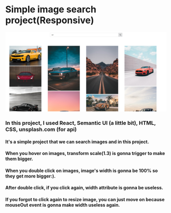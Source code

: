 # Simple image search project(Responsive)

![](https://github.com/kutlukarakoc/Image-Search-with-React/blob/main/searchImagesProject.png)

### In this project, I used React, Semantic UI (a little bit), HTML, CSS, unsplash.com (for api)

#### It's a simple project that we can search images and in this project.
#### When you hover on images, transform scale(1.3) is gonna trigger to make them bigger.
#### When you double click on images, image's width is gonna be 100% so they get more bigger:). 
#### After double click, if you click again, width attribute is gonna be useless.
#### If you forgot to click again to resize image, you can just move on because mouseOut event is gonna make width useless again.
